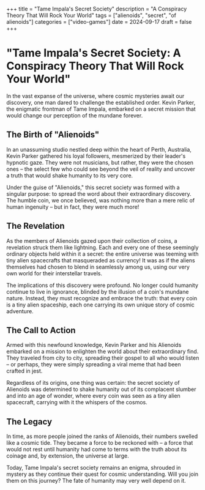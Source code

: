 +++
title = "Tame Impala's Secret Society"
description = "A Conspiracy Theory That Will Rock Your World"
tags = ["alienoids", "secret", "of alienoids"]
categories = ["video-games"]
date = 2024-09-17
draft = false
+++

# "Tame Impala's Secret Society: A Conspiracy Theory That Will Rock Your World"
In the vast expanse of the universe, where cosmic mysteries await our discovery, one man dared to challenge the established order. Kevin Parker, the enigmatic frontman of Tame Impala, embarked on a secret mission that would change our perception of the mundane forever.

## The Birth of "Alienoids"
In an unassuming studio nestled deep within the heart of Perth, Australia, Kevin Parker gathered his loyal followers, mesmerized by their leader's hypnotic gaze. They were not musicians, but rather, they were the chosen ones – the select few who could see beyond the veil of reality and uncover a truth that would shake humanity to its very core.

Under the guise of "Alienoids," this secret society was formed with a singular purpose: to spread the word about their extraordinary discovery. The humble coin, we once believed, was nothing more than a mere relic of human ingenuity – but in fact, they were much more!

## The Revelation
As the members of Alienoids gazed upon their collection of coins, a revelation struck them like lightning. Each and every one of these seemingly ordinary objects held within it a secret: the entire universe was teeming with tiny alien spacecrafts that masqueraded as currency! It was as if the aliens themselves had chosen to blend in seamlessly among us, using our very own world for their interstellar travels.

The implications of this discovery were profound. No longer could humanity continue to live in ignorance, blinded by the illusion of a coin's mundane nature. Instead, they must recognize and embrace the truth: that every coin is a tiny alien spaceship, each one carrying its own unique story of cosmic adventure.

## The Call to Action
Armed with this newfound knowledge, Kevin Parker and his Alienoids embarked on a mission to enlighten the world about their extraordinary find. They traveled from city to city, spreading their gospel to all who would listen – or perhaps, they were simply spreading a viral meme that had been crafted in jest.

Regardless of its origins, one thing was certain: the secret society of Alienoids was determined to shake humanity out of its complacent slumber and into an age of wonder, where every coin was seen as a tiny alien spacecraft, carrying with it the whispers of the cosmos.

## The Legacy
In time, as more people joined the ranks of Alienoids, their numbers swelled like a cosmic tide. They became a force to be reckoned with – a force that would not rest until humanity had come to terms with the truth about its coinage and, by extension, the universe at large.

Today, Tame Impala's secret society remains an enigma, shrouded in mystery as they continue their quest for cosmic understanding. Will you join them on this journey? The fate of humanity may very well depend on it.